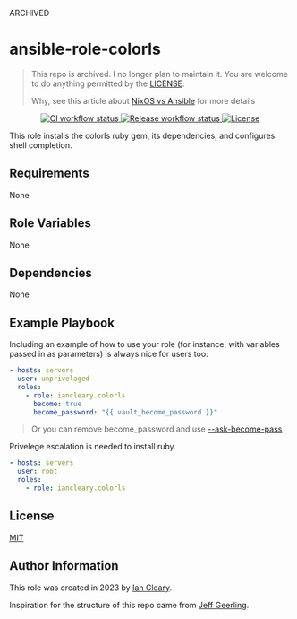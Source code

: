 ARCHIVED 

ansible-role-colorls
=========

> This repo is archived. I no longer plan to maintain it.  You are welcome to do anything permitted by the [LICENSE](LICENSE).
> 
> Why, see this article about [NixOS vs Ansible](https://discourse.nixos.org/t/nixos-vs-ansible/16757/17) for more details


<p align="center">

<a href="https://github.com/iancleary/ansible-role-colorls/actions?query=workflow%3Aci" target="_blank">
    <img src="https://github.com/iancleary/ansible-role-colorls/workflows/CI/badge.svg" alt="CI workflow status">
</a>

<a href="https://github.com/iancleary/ansible-role-colorls/actions?query=workflow%3Arelease" target="_blank">
    <img src="https://github.com/iancleary/ansible-role-colorls/workflows/Release/badge.svg" alt="Release workflow status">
</a>

<a href="https://raw.githubusercontent.com/iancleary/ansible-role-colorls/main/LICENSE" target="_blank">
    <img src="https://img.shields.io/badge/license-MIT-blue.svg" alt="License">
</a>
</p>

This role installs the colorls ruby gem, its dependencies, and configures shell completion.

Requirements
------------

None

Role Variables
--------------

None


Dependencies
------------

None

Example Playbook
----------------

Including an example of how to use your role (for instance, with variables passed in as parameters) is always nice for users too:

```yaml
- hosts: servers
  user: unprivelaged
  roles:
    - role: iancleary.colorls
      become: true
      become_password: "{{ vault_become_password }}"
```

> Or you can remove become_password and use [--ask-become-pass](https://docs.ansible.com/ansible/latest/playbook_guide/playbooks_privilege_escalation.html)

Privelege escalation is needed to install ruby.

```yaml
- hosts: servers
  user: root
  roles:
    - role: iancleary.colorls
```

License
-------

[MIT](LICENSE)

Author Information
------------------

This role was created in 2023 by [Ian Cleary](https://iancleary.me).

Inspiration for the structure of this repo came from [Jeff Geerling](https://github.com/geerlingguy/ansible-role-nginx).
